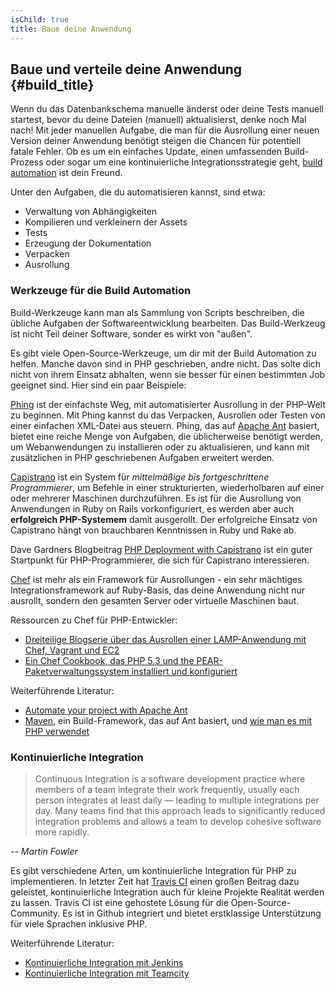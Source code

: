 ```yaml
---
isChild: true
title: Baue deine Anwendung
---
```


## Baue und verteile deine Anwendung {#build_title}

Wenn du das Datenbankschema manuelle änderst oder deine Tests manuell startest, bevor du deine Dateien (manuell) aktualisierst, denke noch Mal nach! Mit jeder manuellen Aufgabe, die man für die Ausrollung einer neuen Version deiner Anwendung benötigt steigen die Chancen für potentiell fatale Fehler. Ob es um ein einfaches Update, einen umfassenden Build-Prozess oder sogar um eine kontinuierliche Integrationsstrategie geht, [build automation](http://en.wikipedia.org/wiki/Build_automation) ist dein Freund.

Unter den Aufgaben, die du automatisieren kannst, sind etwa:

* Verwaltung von Abhängigkeiten
* Kompilieren und verkleinern der Assets
* Tests
* Erzeugung der Dokumentation
* Verpacken
* Ausrollung

### Werkzeuge für die Build Automation

Build-Werkzeuge kann man als Sammlung von Scripts beschreiben, die übliche Aufgaben der Softwareentwicklung bearbeiten. Das Build-Werkzeug ist nicht Teil deiner Software, sonder es wirkt von "außen".

Es gibt viele Open-Source-Werkzeuge, um dir mit der Build Automation zu helfen. Manche davon sind in PHP geschrieben, andre nicht. Das solte dich nicht von ihrem Einsatz abhalten, wenn sie besser für einen bestimmten Job geeignet sind. Hier sind ein paar Beispiele:

[Phing](http://www.phing.info/) ist der einfachste Weg, mit automatisierter Ausrollung in der PHP-Welt zu beginnen. Mit Phing kannst du das Verpacken, Ausrollen oder Testen von einer einfachen XML-Datei aus steuern. Phing, das auf [Apache Ant](http://ant.apache.org/) basiert, bietet eine reiche Menge von Aufgaben, die üblicherweise benötigt werden, um Webanwendungen zu installieren oder zu aktualisieren, und kann mit zusätzlichen in PHP geschriebenen Aufgaben erweitert werden.

[Capistrano](https://github.com/capistrano/capistrano/wiki) ist ein System für *mittelmäßige bis fortgeschrittene Programmierer*, um Befehle in einer strukturierten, wiederholbaren auf einer oder mehrerer Maschinen durchzuführen. Es ist für die Ausrollung von Anwendungen in Ruby on Rails vorkonfiguriert, es werden aber auch **erfolgreich PHP-Systemem** damit ausgerollt. Der erfolgreiche Einsatz von Capistrano hängt von brauchbaren Kenntnissen in Ruby und Rake ab.

Dave Gardners Blogbeitrag [PHP Deployment with Capistrano](http://www.davegardner.me.uk/blog/2012/02/13/php-deployment-with-capistrano/)
ist ein guter Startpunkt für PHP-Programmierer, die sich für Capistrano interessieren.

[Chef](http://www.opscode.com/chef/) ist mehr als ein Framework für Ausrollungen - ein sehr mächtiges Integrationsframework auf Ruby-Basis, das deine Anwendung nicht nur ausrollt, sondern den gesamten Server oder virtuelle Maschinen baut.

Ressourcen zu Chef für PHP-Entwickler:

* [Dreiteilige Blogserie über das Ausrollen einer LAMP-Anwendung mit Chef, Vagrant und EC2](http://www.jasongrimes.org/2012/06/managing-lamp-environments-with-chef-vagrant-and-ec2-1-of-3/)
* [Ein Chef Cookbook, das PHP 5.3 und the PEAR-Paketverwaltungssystem installiert und konfiguriert](https://github.com/opscode-cookbooks/php)

Weiterführende Literatur:

* [Automate your project with Apache Ant](http://net.tutsplus.com/tutorials/other/automate-your-projects-with-apache-ant/)
* [Maven](http://maven.apache.org/), ein Build-Framework, das auf Ant basiert, und [wie man es mit PHP verwendet](http://www.php-maven.org/)

### Kontinuierliche Integration

> Continuous Integration is a software development practice where members of a team integrate their work frequently,
> usually each person integrates at least daily — leading to multiple integrations per day. Many teams find that this
> approach leads to significantly reduced integration problems and allows a team to develop cohesive software more
> rapidly.

*-- Martin Fowler*

Es gibt verschiedene Arten, um kontinuierliche Integration für PHP zu implementieren. In letzter Zeit hat [Travis CI](https://travis-ci.org/) einen großen Beitrag dazu geleistet, kontinuierliche Integration auch für kleine Projekte Realität werden zu lassen. Travis CI ist eine gehostete Lösung für die Open-Source-Community. Es ist in Github integriert und bietet erstklassige Unterstützung für viele Sprachen inklusive PHP.

Weiterführende Literatur:

* [Kontinuierliche Integration mit Jenkins](http://jenkins-ci.org/)
* [Kontinuierliche Integration mit Teamcity](http://www.jetbrains.com/teamcity/)